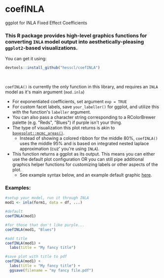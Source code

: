 # coefINLA
ggplot for INLA Fixed Effect Coefficients

### This R package provides high-level graphics functions for converting `INLA` model output into aesthetically-pleasing `ggplot2`-based visualizations.

You can get it using:
```r
devtools::install_github("hesscl/coefINLA")
```
 <br>
 
 `coefINLA()` is currently the only function in this library, and requires an `INLA` model as it's main argument (`mod.inla`) 
  - For exponentiated coefficients, set argument `exp = TRUE`
  - For custom facet labels, save `your_labeller()` for ggplot, and utilize this with the function's `labeller` argument.
  - You can also pass a character string corresponding to a RColorBrewer palette (e.g. "Reds", "Blues") if purple isn't your thing.
  - The type of visualization this plot returns is akin to [`bayesplot::mcmc_areas()`](https://github.com/stan-dev/bayesplot#examples). 
	- Instead of showing a colored ribbon for the middle 80%, `coefINLA()` uses the middle 95% and is based on integrated nested laplace approximation (cuz' you're using `INLA`).
  - This function returns a ggplot as its output. This means you can either use the default plot configuration OR you can still pipe additional graphics helper functions for customizing labels or other aspects of the plot. 
	- See example syntax below, and an example default graphic [here](https://github.com/hesscl/coefINLA/blob/master/coefINLAclip.png).

  
### Examples:
  
```r
#setup your model, run it through INLA
mod1 <- inla(form1, data = df, ...)

#default
coefINLA(mod1)

#for those that don't like purple...
coefINLA(mod1, "Blues")

#add title
coefINLA(mod1) +
  labs(title = "My fancy title")

#save plot with title to pdf
coefINLA(mod1) + 
  labs(title = "My fancy title") +
  ggsave(filename = "my fancy file.pdf")
```
